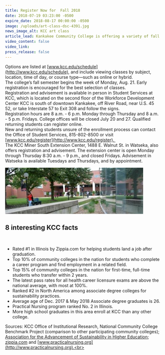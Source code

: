 ```yaml
---
title: Register Now for  Fall 2018
date: 2018-07-19 03:23:00 -0500
expire_date: 2018-08-17 00:00:00 -0500
image: /uploads/art-class-dsc-4391.jpg
news_image_alt: KCC art class
article_lead: Kankakee Community College is offering a variety of fall enrollment options.
video_content: false
video_link:
press_release: false
---
```


Options are listed at [www.kcc.edu/schedule](http://www.kcc.edu/schedule), and include viewing classes by subject, location, time of day, or course type—such as online or hybrid. <br>The college’s fall semester begins the week of Monday, Aug. 21. Early registration is encouraged for the best selection of classes. <br>Registration and advisement is available in person in Student Services at KCC, which is located on the second floor of the Workforce Development Center KCC is south of downtown Kankakee, off River Road, near U.S. 45 52, or take Interstate 57 to Exit 308 and follow the signs. <br>Registration hours are 8 a.m. - 6 p.m. Monday through Thursday and 8 a.m. - 5 p.m. Fridays. College offices will be closed July 20 and 27. Qualified returning students can register online. <br>New and returning students unsure of the enrollment process can contact the Office of Student Services, 815-802-8500 or visit [www.kcc.edu/register](http://www.kcc.edu/register). <br>The KCC Miner South Extension Center, 1488 E. Walnut St. in Watseka, also offers registration and advisement. The extension center is open Monday through Thursday 8:30 a.m. - 9 p.m., and closed Fridays. Advisement in Watseka is available Tuesdays and Thursdays, and by appointment.

![](/uploads/sidewalk-dsc-0293.jpg)

## 8 interesting KCC facts

 

* Rated #1 in Illinois by Zippia.com for helping students land a job after graduation.
* Top 10% of community colleges in the nation for students who complete a career program and find employment in a related field.
* Top 15% of community colleges in the nation for first-time, full-time students who transfer within 2 years.
* The latest pass rates for all health career licensure exams are above the national average, with most at 100%.
* Ranked #2 in North America among associate degree colleges for sustainability practices.
* Average age of Dec. 2017 & May 2018 Associate degree graduates is 26.
* Practical Nursing program ranked No. 2 in Illinois.
* More high school graduates in this area enroll at KCC than any other college.

Sources: KCC Office of Institutional Research, National Community College Benchmark Project (comparison to other participating community colleges); [Association for the Advancement of Sustainability in Higher Education](http://www.aashe.org/news/2017-sustainable-campus-index-released/); [zippia.com](http://www.zippia.com) and [www.practicalnursing.org](http://www.practicalnursing.org).<br>
